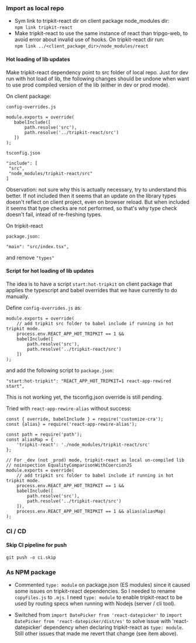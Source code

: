 ### Import as local repo

- Sym link to tripkit-react dir on client package node_modules dir:<br>
```npm link tripkit-react```
- Make tripkit-react to use the same instance of react than tripgo-web, 
to avoid error about invalid use of hooks. On tripkit-react dir run:<br> 
```npm link ../<client_package_dir>/node_modules/react``` 

#### Hot loading of lib updates

Make tripkit-react dependency point to src folder of local repo. 
Just for dev run with hot load of lib, the following changes should be
undone when want to use prod compiled version of the lib 
(either in dev or prod mode).

On client package:

```config-overrides.js```

```
module.exports = override(
   babelInclude([
       path.resolve('src'),
       path.resolve('../tripkit-react/src')
   ])
);
```

```tsconfig.json```
```
"include": [
 "src",
 "node_modules/tripkit-react/src"
]
```
Observation: not sure why this is actually necessary, try to understand this better.
If not included then it seems that an update on the library types doesn't reflect 
on client project, even on browser reload. But when included it seems that type 
checks are not performed, so that's why type check doesn't fail, intead of re-freshing
types.

On tripkit-react

```package.json:```

```
"main": "src/index.tsx",
```
and remove ```"types"```


#### Script for hot loading of lib updates

The idea is to have a script ```start:hot-tripkit```
on client package that applies the typescript and babel overrides that we have
currently to do manually.

Define ```config-overrides.js``` as:

```
module.exports = override(
    // add tripkit src folder to babel include if running in hot tripkit mode.
    process.env.REACT_APP_HOT_TRIPKIT == 1 &&
    babelInclude([
        path.resolve('src'),
        path.resolve('../tripkit-react/src')
    ])
);

```

and add the following script to ```package.json```:

```
"start:hot-tripkit": "REACT_APP_HOT_TRIPKIT=1 react-app-rewired start",
```

This is not working yet, the tsconfig.json override is still pending.

Tried with ```react-app-rewire-alias``` without success:

```
const { override, babelInclude } = require('customize-cra');
const {alias} = require('react-app-rewire-alias');

const path = require('path');
const aliasMap = {
    'tripkit-react': './node_modules/tripkit-react/src'
};

// For _dev (not _prod) mode, tripkit-react as local un-compiled lib
// noinspection EqualityComparisonWithCoercionJS
module.exports = override(
    // add tripkit src folder to babel include if running in hot tripkit mode.
    process.env.REACT_APP_HOT_TRIPKIT == 1 &&
    babelInclude([
        path.resolve('src'),
        path.resolve('../tripkit-react/src')
    ]),
    process.env.REACT_APP_HOT_TRIPKIT == 1 && alias(aliasMap)
);
```

### CI / CD

#### Skip CI pipeline for push

```
git push -o ci.skip
```

### As NPM package

- Commented `type: module` on package.json (ES modules) since it caused some issues on tripkit-react dependencies. So I needed to rename `copyFiles.js` to `.mjs`. I need `type: module` to enable tripkit-react to be used by routing specs when running with Nodejs (server / cli tool).

- Switched from `import DatePicker from 'react-datepicker'` to `import DatePicker from 'react-datepicker/dist/es'` to solve issue with 'react-datepicker' dependency when declaring tripkit-react as `type: module`. Still other issues that made me revert that change (see item above).